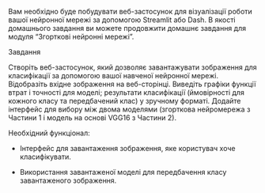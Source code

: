 Вам необхідно буде побудувати веб-застосунок для візуалізації роботи вашої нейронної мережі за допомогою Streamlit або Dash. В якості домашнього завдання ви можете продовжити домашнє завдання для модуля “Згорткові нейронні мережі”.





Завдання



Створіть веб-застосунок, який дозволяє завантажувати зображення для класифікації за допомогою вашої навченої нейронної мережі.
Відобразіть вхідне зображення на веб-сторінці. 
Виведіть графіки функції втрат і точності для моделі; результати класифікації (ймовірності для кожного класу та передбачений клас) у зручному форматі.
Додайте інтерфейс для вибору між двома моделями (згорткова нейромережа з Частини 1 і модель на основі VGG16 з Частини 2).




Необхідний функціонал:



- Інтерфейс для завантаження зображення, яке користувач хоче класифікувати.

- Використання завантаженої моделі для передбачення класу завантаженого зображення.
